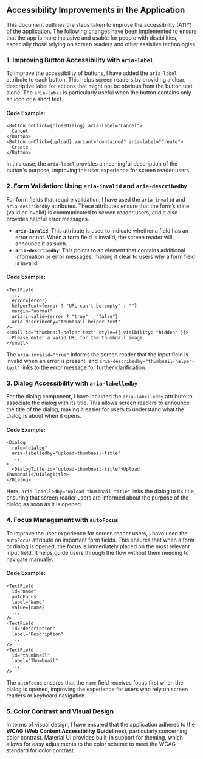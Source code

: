 ## Accessibility Improvements in the Application

This document outlines the steps taken to improve the accessibility (A11Y) of the application. The following changes have been implemented to ensure that the app is more inclusive and usable for people with disabilities, especially those relying on screen readers and other assistive technologies.

### 1. **Improving Button Accessibility with `aria-label`**

To improve the accessibility of buttons, I have added the `aria-label` attribute to each button. This helps screen readers by providing a clear, descriptive label for actions that might not be obvious from the button text alone. The `aria-label` is particularly useful when the button contains only an icon or a short text.

#### Code Example:

```
<Button onClick={closeDialog} aria-label="Cancel">
  Cancel
</Button>
<Button onClick={upload} variant="contained" aria-label="Create">
  Create
</Button>
```

In this case, the `aria-label` provides a meaningful description of the button's purpose, improving the user experience for screen reader users.

### 2. **Form Validation: Using `aria-invalid` and `aria-describedby`**

For form fields that require validation, I have used the `aria-invalid` and `aria-describedby` attributes. These attributes ensure that the form’s state (valid or invalid) is communicated to screen reader users, and it also provides helpful error messages.

- **`aria-invalid`**: This attribute is used to indicate whether a field has an error or not. When a form field is invalid, the screen reader will announce it as such.
- **`aria-describedby`**: This points to an element that contains additional information or error messages, making it clear to users why a form field is invalid.

#### Code Example:

```
<TextField
  ...
  error={error}
  helperText={error ? "URL can't be empty" : ""}
  margin="normal"
  aria-invalid={error ? "true" : "false"}
  aria-describedby="thumbnail-helper-text"
/>
<small id="thumbnail-helper-text" style={{ visibility: "hidden" }}>
  Please enter a valid URL for the thumbnail image.
</small>
```

The `aria-invalid="true"` informs the screen reader that the input field is invalid when an error is present, and `aria-describedby="thumbnail-helper-text"` links to the error message for further clarification.

### 3. **Dialog Accessibility with `aria-labelledby`**

For the dialog component, I have included the `aria-labelledby` attribute to associate the dialog with its title. This allows screen readers to announce the title of the dialog, making it easier for users to understand what the dialog is about when it opens.

#### Code Example:

```
<Dialog
  role="dialog"
  aria-labelledby="upload-thumbnail-title"
  ...
>
  <DialogTitle id="upload-thumbnail-title">Upload Thumbnail</DialogTitle>
</Dialog>
```

Here, `aria-labelledby="upload-thumbnail-title"` links the dialog to its title, ensuring that screen reader users are informed about the purpose of the dialog as soon as it is opened.

### 4. **Focus Management with `autoFocus`**

To improve the user experience for screen reader users, I have used the `autoFocus` attribute on important form fields. This ensures that when a form or dialog is opened, the focus is immediately placed on the most relevant input field. It helps guide users through the flow without them needing to navigate manually.

#### Code Example:

```
<TextField
  id="name"
  autoFocus
  label="Name"
  value={name}
  ...
/>
<TextField
  id="description"
  label="Description"
  ...
/>
<TextField
  id="thumbnail"
  label="Thumbnail"
  ...
/>
```

The `autoFocus` ensures that the `name` field receives focus first when the dialog is opened, improving the experience for users who rely on screen readers or keyboard navigation.

### 5. **Color Contrast and Visual Design**

In terms of visual design, I have ensured that the application adheres to the **WCAG (Web Content Accessibility Guidelines)**, particularly concerning color contrast. Material UI provides built-in support for theming, which allows for easy adjustments to the color scheme to meet the WCAG standard for color contrast.
